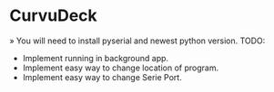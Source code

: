 # CurvuDeck
» You will need to install pyserial and newest python version.
TODO:
- Implement running in background app.
- Implement easy way to change location of program.
- Implement easy way to change Serie Port.

